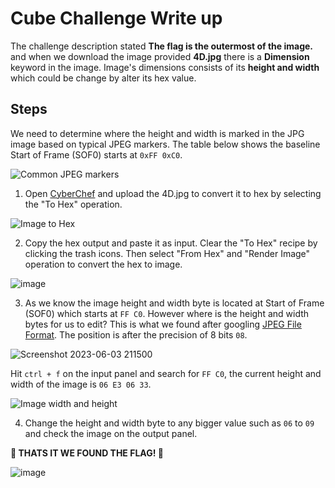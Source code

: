 # Cube Challenge Write up
The challenge description stated **The flag is the outermost of the image.** and when we download the image provided **4D.jpg** there is a **Dimension** keyword in the image.
Image's dimensions consists of its **height and width** which could be change by alter its hex value.

## Steps
We need to determine where the height and width is marked in the JPG image based on typical JPEG markers. The table below shows the baseline Start of Frame (SOF0) starts at `0xFF 0xC0`.

![Common JPEG markers](https://github.com/aminnazri00/AturKreatif-2023/assets/58243519/12d84d7f-c611-43a1-86f5-52df12841f3c)



1. Open [CyberChef](https://gchq.github.io/CyberChef/) and upload the 4D.jpg to convert it to hex by selecting the "To Hex" operation.

![Image to Hex](https://github.com/aminnazri00/AturKreatif-2023/assets/58243519/a3af53db-3b79-4dfa-aae7-f6d4e4963abb)


2. Copy the hex output and paste it as input. Clear the "To Hex" recipe by clicking the trash icons. Then select "From Hex" and "Render Image" operation to convert the hex to image.

![image](https://github.com/aminnazri00/AturKreatif-2023/assets/58243519/e4698b19-e7ae-4458-a3b5-cbcd3da60517)


3. As we know the image height and width byte is located at  Start of Frame (SOF0) which starts at `FF C0`. However where is the height and width bytes for us to edit? This is what we found after googling [JPEG File Format](https://tacodewolff.nl/posts/20120220-jpeg-file-format/). The position is after the precision of 8 bits `08`. 

![Screenshot 2023-06-03 211500](https://github.com/aminnazri00/AturKreatif-2023/assets/58243519/80486dcb-ed1f-4e61-8b62-18225481542a)


Hit  `ctrl + f` on the input panel and search for `FF C0`, the current height and width of the image is `06 E3 06 33`.

![Image width and height](https://github.com/aminnazri00/AturKreatif-2023/assets/58243519/e27a5171-9b9c-445d-95e8-b9cf61fcc48e)


4. Change the height and width byte to any bigger value such as `06` to `09` and check the image on the output panel. 

**:ghost: THATS IT WE FOUND THE FLAG! :ghost:**

![image](https://github.com/aminnazri00/AturKreatif-2023/assets/58243519/1f4004c9-9074-42a6-9433-4bcf4ffe71a0)









